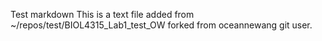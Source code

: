 Test markdown
This is a text file added from ~/repos/test/BIOL4315_Lab1_test_OW forked from 
oceannewang git user.